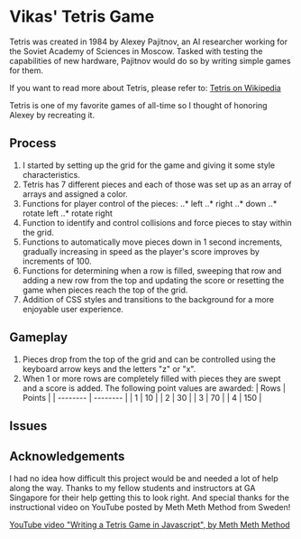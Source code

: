 # **Vikas' Tetris Game**

Tetris was created in 1984 by Alexey Pajitnov, an AI researcher working for the Soviet Academy of Sciences in Moscow. Tasked with testing the capabilities of new hardware, Pajitnov would do so by writing simple games for them.

If you want to read more about Tetris, please refer to:
[Tetris on Wikipedia](https://en.wikipedia.org/wiki/Tetris)

Tetris is one of my favorite games of all-time so I thought of honoring Alexey by recreating it.

## **Process**
1. I started by setting up the grid for the game and giving it some style characteristics.
2. Tetris has 7 different pieces and each of those was set up as an array of arrays and assigned a color.
3. Functions for player control of the pieces:
..* left
..* right
..* down
..* rotate left
..* rotate right
4. Function to identify and control collisions and force pieces to stay within the grid.
5. Functions to automatically move pieces down in 1 second increments, gradually increasing in speed as the player's score improves by increments of 100.
6. Functions for determining when a row is filled, sweeping that row and adding a new row from the top and updating the score or resetting the game when pieces reach the top of the grid.
7. Addition of CSS styles and transitions to the background for a more enjoyable user experience.

## **Gameplay**
1. Pieces drop from the top of the grid and can be controlled using the keyboard arrow keys and the letters "z" or "x".
2. When 1 or more rows are completely filled with pieces they are swept and a score is added. The following point values are awarded:
| Rows     | Points   |
| -------- | -------- |
| 1        | 10       |
| 2        | 30       |
| 3        | 70       |
| 4        | 150      |

## **Issues**

## **Acknowledgements**
I had no idea how difficult this project would be and needed a lot of help along the way. Thanks to my fellow students and instructors at GA Singapore for their help getting this to look right. And special thanks for the instructional video on YouTube posted by Meth Meth Method from Sweden!

[YouTube video "Writing a Tetris Game in Javascript", by Meth Meth Method](https://www.youtube.com/watch?v=H2aW5V46khA)
